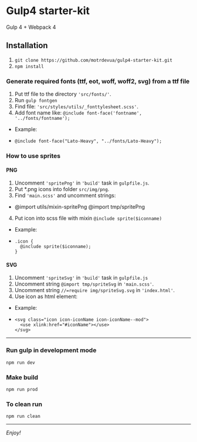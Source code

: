 # Gulp4 starter-kit

Gulp 4 + Webpack 4

## Installation

1. `git clone https://github.com/motrdevua/gulp4-starter-kit.git`
2. `npm install`

### Generate required fonts (ttf, eot, woff, woff2, svg) from a ttf file

1. Put ttf file to the directory `'src/fonts/'`.
2. Run `gulp fontgen`
3. Find file: `'src/styles/utils/_fonttylesheet.scss'`.
4. Add font name like: `@include font-face('fontname', '../fonts/fontname');`

- Example:
-     @include font-face("Lato-Heavy", "../fonts/Lato-Heavy");

### How to use sprites

#### PNG

1. Uncomment `'spritePng'` in `'build'` task in `gulpfile.js`.
2. Put \*.png icons into folder `src/img/png`.
3. Find `'main.scss'` and uncomment strings:

- @import utils/mixin-spritePng
  @import tmp/spritePng

4. Put icon into scss file with mixin `@include sprite($iconname)`

- Example:
-     .icon {
        @include sprite($iconname);
      }

#### SVG

1. Uncomment `'spriteSvg'` in `'build'` task in `gulpfile.js`
2. Uncomment string `@import tmp/spriteSvg` in `'main.scss'`.
2. Uncomment string `//=require img/spriteSvg.svg` in `'index.html'`.
4. Use icon as html element:

- Example:
-     <svg class="icon icon-iconName icon-iconName--mod">
        <use xlink:href="#iconName"></use>
      </svg>

---

### Run gulp in development mode

`npm run dev`

### Make build

`npm run prod`

### To clean run

`npm run clean`

---

_Enjoy!_
